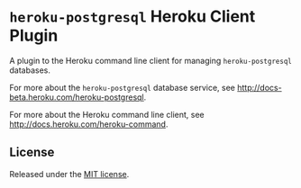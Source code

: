 # `heroku-postgresql` Heroku Client Plugin

A plugin to the Heroku command line client for managing `heroku-postgresql` databases.

For more about the `heroku-postgresql` database service, see <http://docs-beta.heroku.com/heroku-postgresql>.

For more about the Heroku command line client, see <http://docs.heroku.com/heroku-command>.

## License

Released under the [MIT license](http://www.opensource.org/licenses/mit-license.php).
